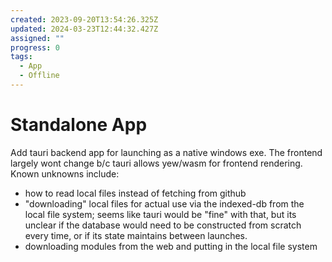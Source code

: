 ```yaml
---
created: 2023-09-20T13:54:26.325Z
updated: 2024-03-23T12:44:32.427Z
assigned: ""
progress: 0
tags:
  - App
  - Offline
---
```


# Standalone App

Add tauri backend app for launching as a native windows exe. The frontend largely wont change b/c tauri allows yew/wasm for frontend rendering. Known unknowns include:
- how to read local files instead of fetching from github
- "downloading" local files for actual use via the indexed-db from the local file system; seems like tauri would be "fine" with that, but its unclear if the database would need to be constructed from scratch every time, or if its state maintains between launches.
- downloading modules from the web and putting in the local file system
